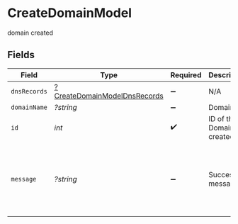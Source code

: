 # CreateDomainModel

domain created


## Fields

| Field                                                                              | Type                                                                               | Required                                                                           | Description                                                                        | Example                                                                            |
| ---------------------------------------------------------------------------------- | ---------------------------------------------------------------------------------- | ---------------------------------------------------------------------------------- | ---------------------------------------------------------------------------------- | ---------------------------------------------------------------------------------- |
| `dnsRecords`                                                                       | [?CreateDomainModelDnsRecords](../../models/shared/CreateDomainModelDnsRecords.md) | :heavy_minus_sign:                                                                 | N/A                                                                                |                                                                                    |
| `domainName`                                                                       | *?string*                                                                          | :heavy_minus_sign:                                                                 | Domain                                                                             | true                                                                               |
| `id`                                                                               | *int*                                                                              | :heavy_check_mark:                                                                 | ID of the Domain created                                                           | 5                                                                                  |
| `message`                                                                          | *?string*                                                                          | :heavy_minus_sign:                                                                 | Success message                                                                    | Domain added successfully. To authenticate it, add following DNS records           |